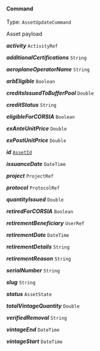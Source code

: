 

#### Command

Type: `AssetUpdateCommand`

Asset payload

  
<article>

***activity*** `ActivityRef` 

</article>
<article>

***additionalCertifications*** `String` 

</article>
<article>

***aeroplaneOperatorName*** `String` 

</article>
<article>

***arbEligible*** `Boolean` 

</article>
<article>

***creditsIssuedToBufferPool*** `Double` 

</article>
<article>

***creditStatus*** `String` 

</article>
<article>

***eligibleForCORSIA*** `Boolean` 

</article>
<article>

***exAnteUnitPrice*** `Double` 

</article>
<article>

***exPostUnitPrice*** `Double` 

</article>
<article>

***id*** [`AssetId`](#assetid) 

</article>
<article>

***issuanceDate*** `DateTime` 

</article>
<article>

***project*** `ProjectRef` 

</article>
<article>

***protocol*** `ProtocolRef` 

</article>
<article>

***quantityIssued*** `Double` 

</article>
<article>

***retiredForCORSIA*** `Boolean` 

</article>
<article>

***retirementBeneficiary*** `UserRef` 

</article>
<article>

***retirementDate*** `DateTime` 

</article>
<article>

***retirementDetails*** `String` 

</article>
<article>

***retirementReason*** `String` 

</article>
<article>

***serialNumber*** `String` 

</article>
<article>

***slug*** `String` 

</article>
<article>

***status*** `AssetState` 

</article>
<article>

***totalVintageQuantity*** `Double` 

</article>
<article>

***verifiedRemoval*** `String` 

</article>
<article>

***vintageEnd*** `DateTime` 

</article>
<article>

***vintageStart*** `DateTime` 

</article>

